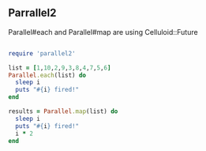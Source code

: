 Parrallel2
----------

Parallel#each and Parallel#map are using Celluloid::Future

```ruby

require 'parallel2'

list = [1,10,2,9,3,8,4,7,5,6]
Parallel.each(list) do
  sleep i
  puts "#{i} fired!"
end

results = Parallel.map(list) do
  sleep i
  puts "#{i} fired!"
  i * 2
end

```
